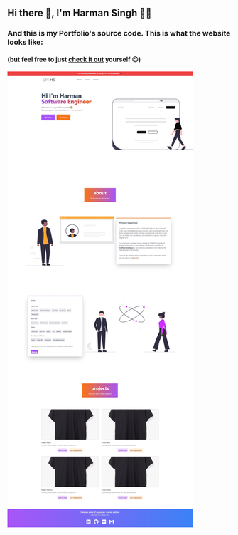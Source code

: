 ## Hi there 👋, I'm Harman Singh 🙋‍♂️
### And this is my Portfolio's source code. This is what the website looks like:
#### (but feel free to just [check it out](https://harmanpsingh.netlify.app/) yourself 😉)


![screenshot](./src/progress_photos/june-25.jpeg)
